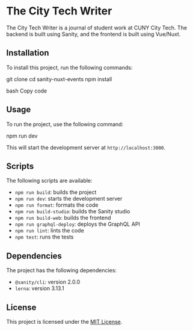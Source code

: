 # The City Tech Writer

The City Tech Writer is a journal of student work at CUNY City Tech. The backend is built using Sanity, and the frontend is built using Vue/Nuxt.

## Installation

To install this project, run the following commands:

git clone <repository-url>
cd sanity-nuxt-events
npm install

bash
Copy code

## Usage

To run the project, use the following command:

npm run dev

This will start the development server at `http://localhost:3000`.

## Scripts

The following scripts are available:

- `npm run build`: builds the project
- `npm run dev`: starts the development server
- `npm run format`: formats the code
- `npm run build-studio`: builds the Sanity studio
- `npm run build-web`: builds the frontend
- `npm run graphql-deploy`: deploys the GraphQL API
- `npm run lint`: lints the code
- `npm test`: runs the tests

## Dependencies

The project has the following dependencies:

- `@sanity/cli`: version 2.0.0
- `lerna`: version 3.13.1

## License

This project is licensed under the [MIT License](LICENSE).
